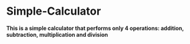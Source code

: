 # Simple-Calculator
**This is a simple calculator that performs only 4 operations: addition, subtraction, multiplication and division**
